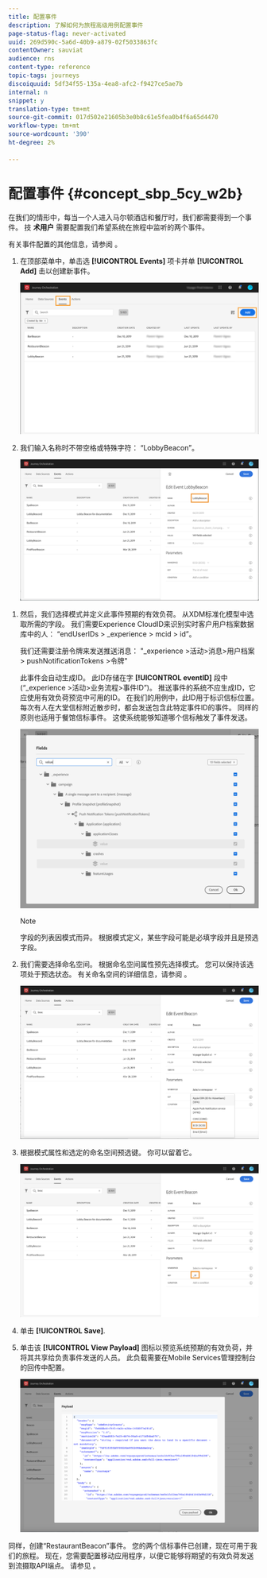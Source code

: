 ```yaml
---
title: 配置事件
description: 了解如何为旅程高级用例配置事件
page-status-flag: never-activated
uuid: 269d590c-5a6d-40b9-a879-02f5033863fc
contentOwner: sauviat
audience: rns
content-type: reference
topic-tags: journeys
discoiquuid: 5df34f55-135a-4ea8-afc2-f9427ce5ae7b
internal: n
snippet: y
translation-type: tm+mt
source-git-commit: 017d502e21605b3e0b8c61e5fea0b4f6a65d4470
workflow-type: tm+mt
source-wordcount: '390'
ht-degree: 2%

---
```



# 配置事件 {#concept_sbp_5cy_w2b}

在我们的情形中，每当一个人进入马尔顿酒店和餐厅时，我们都需要得到一个事件。 技 **术用户** 需要配置我们希望系统在旅程中监听的两个事件。

有关事件配置的其他信息，请参阅 [](../event/about-events.md)。

1. 在顶部菜单中，单击选 **[!UICONTROL Events]** 项卡并单 **[!UICONTROL Add]** 击以创建新事件。

   ![](../assets/journeyuc1_1.png)

1. 我们输入名称时不带空格或特殊字符： “LobbyBeacon”。

   ![](../assets/journeyuc2_1.png)

<!--li>Select the **[!UICONTROL Mobile - Streaming Ingestion APIs]** event type. Events are sent from the customers' mobile phone through the Mobile SDK.![](../assets/journeyuc2_3.png" placement="break" width="800" id="image_is5_2sn_z2b"/></li-->

1. 然后，我们选择模式并定义此事件预期的有效负荷。 从XDM标准化模型中选取所需的字段。 我们需要Experience CloudID来识别实时客户用户档案数据库中的人： “endUserIDs > _experience > mcid > id”。

   我们还需要注册令牌来发送推送消息： &quot;_experience >活动>消息>用户档案> pushNotificationTokens >令牌&quot;

   此事件会自动生成ID。 此ID存储在字 **[!UICONTROL eventID]** 段中(“_experience >活动>业务流程>事件ID”)。 推送事件的系统不应生成ID，它应使用有效负荷预览中可用的ID。 在我们的用例中，此ID用于标识信标位置。 每次有人在大堂信标附近散步时，都会发送包含此特定事件ID的事件。 同样的原则也适用于餐馆信标事件。 这使系统能够知道哪个信标触发了事件发送。

   ![](../assets/journeyuc2_2.png)

   >[!NOTE]
   >
   >字段的列表因模式而异。 根据模式定义，某些字段可能是必填字段并且是预选字段。

1. 我们需要选择命名空间。 根据命名空间属性预先选择模式。 您可以保持该选项处于预选状态。 有关命名空间的详细信息，请参阅 [](../event/selecting-the-namespace.md)。

   ![](../assets/journeyuc2_4.png)

1. 根据模式属性和选定的命名空间预选键。 你可以留着它。

   ![](../assets/journeyuc2_4bis.png)

1. 单击 **[!UICONTROL Save]**.

1. 单击该 **[!UICONTROL View Payload]** 图标以预览系统预期的有效负荷，并将其共享给负责事件发送的人员。  此负载需要在Mobile Services管理控制台的回传中配置。

   ![](../assets/journeyuc2_5.png)

同样，创建“RestaurantBeacon”事件。 您的两个信标事件已创建，现在可用于我们的旅程。 现在，您需要配置移动应用程序，以便它能够将期望的有效负荷发送到流摄取API端点。 请参见 [](../event/additional-steps-to-send-events-to-journey-orchestration.md)。
